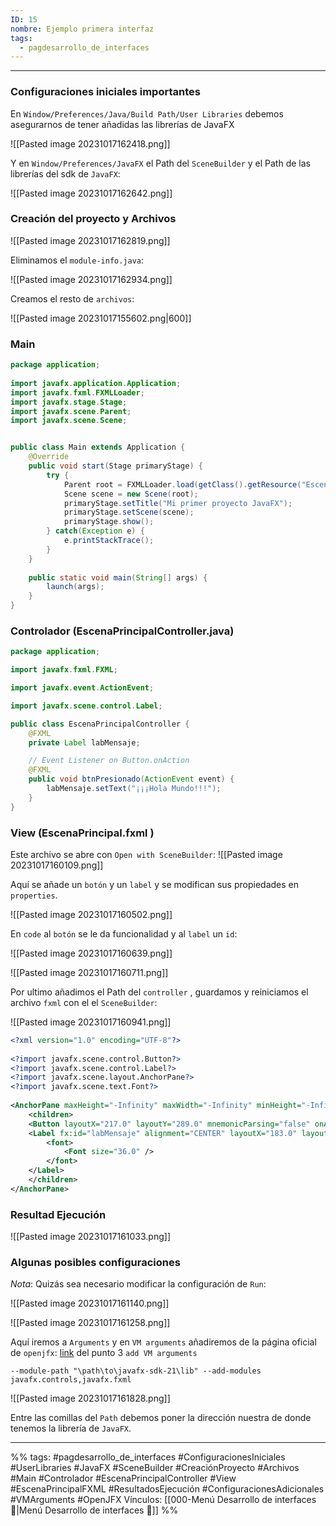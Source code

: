 ```yaml
---
ID: 15
nombre: Ejemplo primera interfaz
tags:
  - pagdesarrollo_de_interfaces
---
```

___
### Configuraciones iniciales importantes
En ``Window/Preferences/Java/Build Path/User Libraries`` debemos asegurarnos de tener añadidas las librerías de JavaFX

![[Pasted image 20231017162418.png]]

Y en ``Window/Preferences/JavaFX`` el Path del ``SceneBuilder`` y el Path de las librerías del sdk de ``JavaFX``:

![[Pasted image 20231017162642.png]]


### Creación del proyecto y Archivos

![[Pasted image 20231017162819.png]]

Eliminamos el ``module-info.java``:

![[Pasted image 20231017162934.png]]

Creamos el resto de ``archivos``:

![[Pasted image 20231017155602.png|600]]
### Main 

```java
package application;
	
import javafx.application.Application;
import javafx.fxml.FXMLLoader;
import javafx.stage.Stage;
import javafx.scene.Parent;
import javafx.scene.Scene;


public class Main extends Application {
	@Override
	public void start(Stage primaryStage) {
		try {
			Parent root = FXMLLoader.load(getClass().getResource("EscenaPrincipal.fxml"));
			Scene scene = new Scene(root);
			primaryStage.setTitle("Mi primer proyecto JavaFX");
			primaryStage.setScene(scene);
			primaryStage.show();
		} catch(Exception e) {
			e.printStackTrace();
		}
	}
	
	public static void main(String[] args) {
		launch(args);
	}
}
```


### Controlador (EscenaPrincipalController.java)

```java
package application;

import javafx.fxml.FXML;

import javafx.event.ActionEvent;

import javafx.scene.control.Label;

public class EscenaPrincipalController {
	@FXML
	private Label labMensaje;

	// Event Listener on Button.onAction
	@FXML
	public void btnPresionado(ActionEvent event) {
		labMensaje.setText("¡¡¡Hola Mundo!!!");
	}
}
```


### View (EscenaPrincipal.fxml )
Este archivo se abre con ``Open with SceneBuilder``:
![[Pasted image 20231017160109.png]]

Aquí se añade un ``botón`` y un ``label`` y se modifican sus propiedades en ``properties``.

![[Pasted image 20231017160502.png]]

En ``code`` al ``botón`` se le da funcionalidad y al ``label`` un ``id``:

![[Pasted image 20231017160639.png]]

![[Pasted image 20231017160711.png]]

Por ultimo añadimos el Path del ``controller`` , guardamos y reiniciamos el archivo ``fxml`` con el el ``SceneBuilder``:

![[Pasted image 20231017160941.png]]

```xml
<?xml version="1.0" encoding="UTF-8"?>
  
<?import javafx.scene.control.Button?>
<?import javafx.scene.control.Label?>
<?import javafx.scene.layout.AnchorPane?>
<?import javafx.scene.text.Font?>
  
<AnchorPane maxHeight="-Infinity" maxWidth="-Infinity" minHeight="-Infinity" minWidth="-Infinity" prefHeight="400.0" prefWidth="600.0" xmlns="http://javafx.com/javafx/20.0.1" xmlns:fx="http://javafx.com/fxml/1" fx:controller="application.EscenaPrincipalController">
	<children>
	<Button layoutX="217.0" layoutY="289.0" mnemonicParsing="false" onAction="#btnPresionado" prefHeight="0.0" prefWidth="167.0" text="Presioname" />
	<Label fx:id="labMensaje" alignment="CENTER" layoutX="183.0" layoutY="188.0" prefHeight="25.0" prefWidth="258.0">
		<font>
			<Font size="36.0" />
		</font>
	</Label>
	</children>
</AnchorPane>
```


### Resultad Ejecución 

![[Pasted image 20231017161033.png]]


### Algunas posibles configuraciones

_Nota_: Quizás sea necesario modificar la configuración de ``Run``:

![[Pasted image 20231017161140.png]]

![[Pasted image 20231017161258.png]]

Aquí iremos a ``Arguments`` y en ``VM arguments`` añadiremos de la página oficial de ``openjfx``:  [link](https://openjfx.io/openjfx-docs/) del punto 3 ``add VM arguments``

```
--module-path "\path\to\javafx-sdk-21\lib" --add-modules javafx.controls,javafx.fxml
```

![[Pasted image 20231017161828.png]]

Entre las comillas del ``Path`` debemos poner la dirección nuestra de donde tenemos la librería de ``JavaFX``.



___
%%
tags: #pagdesarrollo_de_interfaces #ConfiguracionesIniciales #UserLibraries #JavaFX #SceneBuilder #CreaciónProyecto #Archivos #Main #Controlador #EscenaPrincipalController #View #EscenaPrincipalFXML #ResultadosEjecución #ConfiguracionesAdicionales #VMArguments #OpenJFX
Vínculos: [[000-Menú Desarrollo de interfaces 📃|Menú Desarrollo de interfaces 📃]]
%%